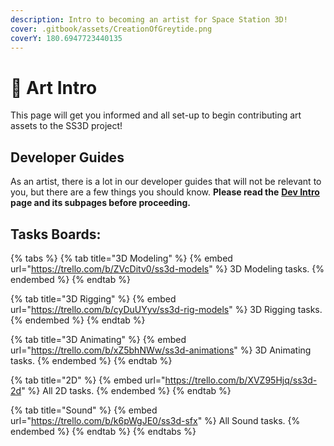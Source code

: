```yaml
---
description: Intro to becoming an artist for Space Station 3D!
cover: .gitbook/assets/CreationOfGreytide.png
coverY: 180.6947723440135
---
```


# 🎨 Art Intro

This page will get you informed and all set-up to begin contributing art assets to the SS3D project!

## Developer Guides

As an artist, there is a lot in our developer guides that will not be relevant to you, but there are a few things you should know. **Please read the** [**Dev Intro**](http://127.0.0.1:5000/s/oTyzvarT8sBLwLdFnIjo/) **page and its subpages before proceeding.**

## Tasks Boards:

{% tabs %}
{% tab title="3D Modeling" %}
{% embed url="https://trello.com/b/ZVcDitv0/ss3d-models" %}
3D Modeling tasks.
{% endembed %}
{% endtab %}

{% tab title="3D Rigging" %}
{% embed url="https://trello.com/b/cyDuUYyv/ss3d-rig-models" %}
3D Rigging tasks.
{% endembed %}
{% endtab %}

{% tab title="3D Animating" %}
{% embed url="https://trello.com/b/xZ5bhNWw/ss3d-animations" %}
3D Animating tasks.
{% endembed %}
{% endtab %}

{% tab title="2D" %}
{% embed url="https://trello.com/b/XVZ95Hjq/ss3d-2d" %}
All 2D tasks.
{% endembed %}
{% endtab %}

{% tab title="Sound" %}
{% embed url="https://trello.com/b/k6pWgJE0/ss3d-sfx" %}
All Sound tasks.
{% endembed %}
{% endtab %}
{% endtabs %}

